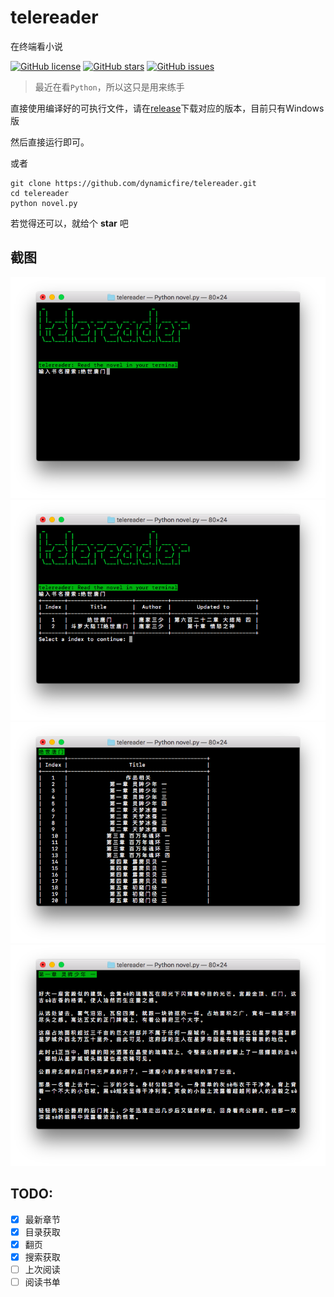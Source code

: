 # telereader
在终端看小说


[![GitHub license](https://img.shields.io/github/license/dynamicfire/telereader.svg)](https://github.com/dynamicfire/telereader/blob/master/LICENSE)
[![GitHub stars](https://img.shields.io/github/stars/dynamicfire/telereader.svg)](https://github.com/dynamicfire/telereader/stargazers)
[![GitHub issues](https://img.shields.io/github/issues/dynamicfire/telereader.svg)](https://github.com/dynamicfire/telereader/issues)

> 最近在看`Python`，所以这只是用来练手

直接使用编译好的可执行文件，请在[release](https://github.com/dynamicfire/telereader/releases)下载对应的版本，目前只有Windows版

然后直接运行即可。

或者
```
git clone https://github.com/dynamicfire/telereader.git
cd telereader
python novel.py
```

若觉得还可以，就给个 **star** 吧

## 截图
![1](https://raw.githubusercontent.com/dynamicfire/telereader/master/images/1.png)
![2](https://raw.githubusercontent.com/dynamicfire/telereader/master/images/2.png)
![3](https://raw.githubusercontent.com/dynamicfire/telereader/master/images/3.png)
![4](https://raw.githubusercontent.com/dynamicfire/telereader/master/images/4.png)

## **TODO:**

- [x] 最新章节
- [x] 目录获取
- [x] 翻页
- [x] 搜索获取
- [ ] 上次阅读
- [ ] 阅读书单
